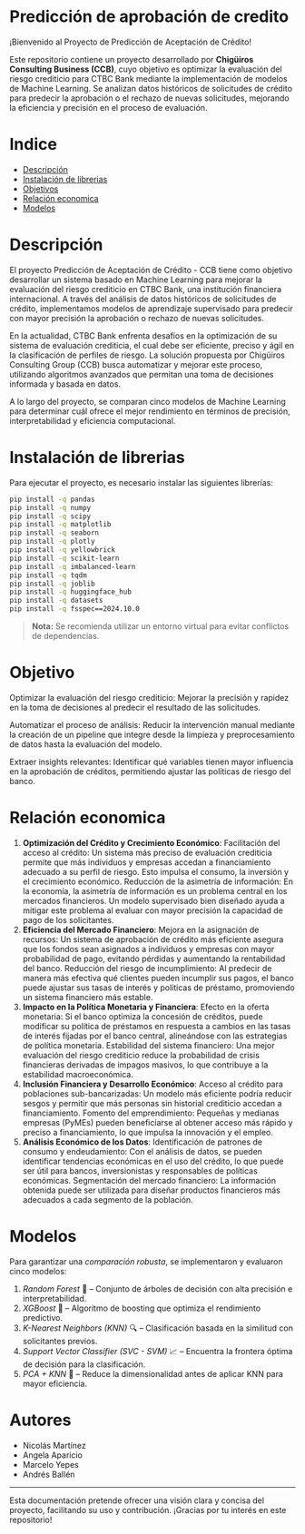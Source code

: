 # Predicción de aprobación de credito

¡Bienvenido al Proyecto de Predicción de Aceptación de Crédito!

Este repositorio contiene un proyecto desarrollado por **Chigüiros Consulting Business (CCB)**, cuyo objetivo es optimizar la evaluación del riesgo crediticio para CTBC Bank mediante la implementación de modelos de Machine Learning. Se analizan datos históricos de solicitudes de crédito para predecir la aprobación o el rechazo de nuevas solicitudes, mejorando la eficiencia y precisión en el proceso de evaluación.

# Indice

- [Descripción](https://github.com/nicolassmarti/HE2_IA_P1/blob/main/README.md#descripci%C3%B3n)
- [Instalación de librerias](https://github.com/nicolassmarti/HE2_IA_P1/blob/main/README.md#instalaci%C3%B3n-de-librerias)
- [Objetivos](https://github.com/nicolassmarti/HE2_IA_P1/blob/main/README.md#objetivo)
- [Relación economica](https://github.com/nicolassmarti/HE2_IA_P1/blob/main/README.md#relaci%C3%B3n-economica)
- [Modelos](https://github.com/nicolassmarti/HE2_IA_P1/blob/main/README.md#modelos)

# Descripción
El proyecto Predicción de Aceptación de Crédito - CCB tiene como objetivo desarrollar un sistema basado en Machine Learning para mejorar la evaluación del riesgo crediticio en CTBC Bank, una institución financiera internacional. A través del análisis de datos históricos de solicitudes de crédito, implementamos modelos de aprendizaje supervisado para predecir con mayor precisión la aprobación o rechazo de nuevas solicitudes.

En la actualidad, CTBC Bank enfrenta desafíos en la optimización de su sistema de evaluación crediticia, el cual debe ser eficiente, preciso y ágil en la clasificación de perfiles de riesgo. La solución propuesta por Chigüiros Consulting Group (CCB) busca automatizar y mejorar este proceso, utilizando algoritmos avanzados que permitan una toma de decisiones informada y basada en datos.

A lo largo del proyecto, se comparan cinco modelos de Machine Learning para determinar cuál ofrece el mejor rendimiento en términos de precisión, interpretabilidad y eficiencia computacional.
# Instalación de librerias

Para ejecutar el proyecto, es necesario instalar las siguientes librerías:

```bash
pip install -q pandas
pip install -q numpy
pip install -q scipy
pip install -q matplotlib
pip install -q seaborn
pip install -q plotly
pip install -q yellowbrick
pip install -q scikit-learn
pip install -q imbalanced-learn
pip install -q tqdm
pip install -q joblib
pip install -q huggingface_hub
pip install -q datasets
pip install -q fsspec==2024.10.0
```

> **Nota:** Se recomienda utilizar un entorno virtual para evitar conflictos de dependencias.



# Objetivo

Optimizar la evaluación del riesgo crediticio: Mejorar la precisión y rapidez en la toma de decisiones al predecir el resultado de las solicitudes.

Automatizar el proceso de análisis: Reducir la intervención manual mediante la creación de un pipeline que integre desde la limpieza y preprocesamiento de datos hasta la evaluación del modelo.

Extraer insights relevantes: Identificar qué variables tienen mayor influencia en la aprobación de créditos, permitiendo ajustar las políticas de riesgo del banco.

# Relación economica

1. **Optimización del Crédito y Crecimiento Económico**: 
Facilitación del acceso al crédito: Un sistema más preciso de evaluación crediticia permite que más individuos y empresas accedan a financiamiento adecuado a su perfil de riesgo. Esto impulsa el consumo, la inversión y el crecimiento económico.
Reducción de la asimetría de información: En la economía, la asimetría de información es un problema central en los mercados financieros. Un modelo supervisado bien diseñado ayuda a mitigar este problema al evaluar con mayor precisión la capacidad de pago de los solicitantes.
2. **Eficiencia del Mercado Financiero**: 
Mejora en la asignación de recursos: Un sistema de aprobación de crédito más eficiente asegura que los fondos sean asignados a individuos y empresas con mayor probabilidad de pago, evitando pérdidas y aumentando la rentabilidad del banco.
Reducción del riesgo de incumplimiento: Al predecir de manera más efectiva qué clientes pueden incumplir sus pagos, el banco puede ajustar sus tasas de interés y políticas de préstamo, promoviendo un sistema financiero más estable.
3. **Impacto en la Política Monetaria y Financiera**: 
Efecto en la oferta monetaria: Si el banco optimiza la concesión de créditos, puede modificar su política de préstamos en respuesta a cambios en las tasas de interés fijadas por el banco central, alineándose con las estrategias de política monetaria.
Estabilidad del sistema financiero: Una mejor evaluación del riesgo crediticio reduce la probabilidad de crisis financieras derivadas de impagos masivos, lo que contribuye a la estabilidad macroeconómica.
4. **Inclusión Financiera y Desarrollo Económico**: 
Acceso al crédito para poblaciones sub-bancarizadas: Un modelo más eficiente podría reducir sesgos y permitir que más personas sin historial crediticio accedan a financiamiento.
Fomento del emprendimiento: Pequeñas y medianas empresas (PyMEs) pueden beneficiarse al obtener acceso más rápido y preciso a financiamiento, lo que impulsa la innovación y el empleo.
5. **Análisis Económico de los Datos**: 
Identificación de patrones de consumo y endeudamiento: Con el análisis de datos, se pueden identificar tendencias económicas en el uso del crédito, lo que puede ser útil para bancos, inversionistas y responsables de políticas económicas.
Segmentación del mercado financiero: La información obtenida puede ser utilizada para diseñar productos financieros más adecuados a cada segmento de la población.

# Modelos

Para garantizar una *comparación robusta*, se implementaron y evaluaron cinco modelos:  
1. *Random Forest* 🌳 – Conjunto de árboles de decisión con alta precisión e interpretabilidad.  
2. *XGBoost* 🚀 – Algoritmo de boosting que optimiza el rendimiento predictivo.  
3. *K-Nearest Neighbors (KNN)* 🔍 – Clasificación basada en la similitud con solicitantes previos.  
4. *Support Vector Classifier (SVC - SVM)* 📈 – Encuentra la frontera óptima de decisión para la clasificación.  
5. *PCA + KNN* 🔄 – Reduce la dimensionalidad antes de aplicar KNN para mayor eficiencia.

# Autores

- Nicolás Martínez
- Angela Aparicio
- Marcelo Yepes
- Andrés Ballén
---
Esta documentación pretende ofrecer una visión clara y concisa del proyecto, facilitando su uso y contribución. ¡Gracias por tu interés en este repositorio!

